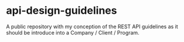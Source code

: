 # api-design-guidelines
A public repository with my conception of the REST API guidelines as it should be introduce into a Company / Client / Program.
